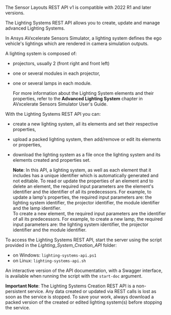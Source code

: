The Sensor Layouts REST API v1 is compatible with 2022 R1 and later versions.

The Lighting Systems REST API allows you to create, update and manage advanced Lighting Systems.

In Ansys AVxcelerate Sensors Simulator, a lighting system defines the ego vehicle's lightings which are rendered in camera simulation outputs.

A lighting system is composed of:

- projectors, usually 2 (front right and front left)
- one or several modules in each projector,
- one or several lamps in each module.
 
  For more information about the Lighting System elements and their properties, refer to the **Advanced Lighting System** chapter in AVxcelerate Sensors Simulator User's Guide.

With the Lighting Systems REST API you can:

- create a new lighting system, all its elements and set their respective properties,
- upload a packed lighting system, then add/remove or edit its elements or properties,
- download the lighting system as a file once the lighting system and its elements created and properties set.

  **Note**: In this API, a lighting system, as well as each element that it includes has a unique identifier which is automatically generated and not editable.
  To read or update the properties of an element and to delete an element, the required input parameters are the element's identifier and the identifier of all its predecessors. For example, to update a lamp's properties, the required input parameters are: the lighting system identifier, the projector identifier, the module identifier and the lamp identifier.        
  To create a new element, the required input parameters are the identifier of all its predecessors. For example, to create a new lamp, the required input parameters are: the lighting system identifier, the projector identifier and the module identifier.

To access the Lighting Systems REST API, start the server using the script provided in the *Lighting_System_Creation_API* folder:

- on Windows: `lighting-systems-api.ps1` 
- on Linux: `lighting-systems-api.sh` 

An interactive version of the API documentation, with a Swagger interface, is available when running the script with the `start-doc` argument. 

**Important Note**: The Lighting Systems Creation REST API is a non-persistent service. Any data created or updated via REST calls is lost as soon as the service is stopped. To save your work, always download a packed version of the created or edited lighting system(s) before stopping the service.